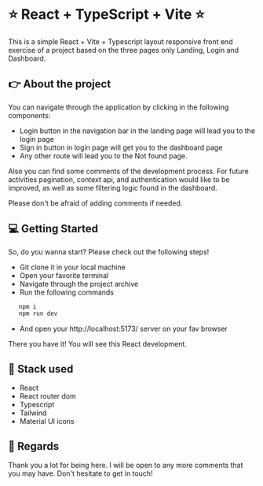 # ⭐ React + TypeScript + Vite ⭐

This is a simple React + Vite + Typescript layout responsive front end exercise of a project based on the three pages only Landing, Login and Dashboard. 

## 👉 About the project

You can navigate through the application by clicking in the following components:
- Login button in the navigation bar in the landing page will lead you to the login page
- Sign in button in login page will get you to the dashboard page
- Any other route will lead you to the Not found page.

Also you can find some comments of the development process. For future activities pagination, context api, and authentication would like to be improved, as well as some filtering logic found in the dashboard.

Please don't be afraid of adding comments if needed.

## 💻 Getting Started

So, do you wanna start? Please check out the following steps!

- Git clone it in your local machine
- Open your favorite terminal
- Navigate through the project archive
- Run the following commands

```js
   npm i
   npm run dev
```
- And open your http://localhost:5173/ server on your fav browser

There you have it! You will see this React development.

## 👀 Stack used
- React
- React router dom
- Typescript
- Tailwind
- Material UI icons

## 👋 Regards

Thank you a lot for being here. I will be open to any more comments that you may have. Don't hesitate to get in touch!
